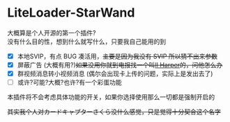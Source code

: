 # LiteLoader-StarWand

大概算是个人开源的第一个插件?  
没有什么目的性，想到什么就写什么，只要我自己能用的到

- [x] 本地SVIP，有点 BUG 凑活用，~~主要是因为我没有 SVIP 所以猜不出来参数~~
- [x] 屏蔽广告 (大概有用?)~~如果没用你就到电报找一个叫[Il Harper](https://t.me/ilharper)的，问他怎么办~~  
- [x] 群视频消息转小视频消息 (偶尔会出现卡上传的问题，实际上是发出去了)
- [ ] 或许?可能?大概?也许?有一个彩蛋功能

本插件将不会考虑具体功能的开关，如果你选择使用那么一切都是强制开启的

~~其实我个人对カードキャプターさくら没什么感觉，只是觉得十分契合这个名字~~
